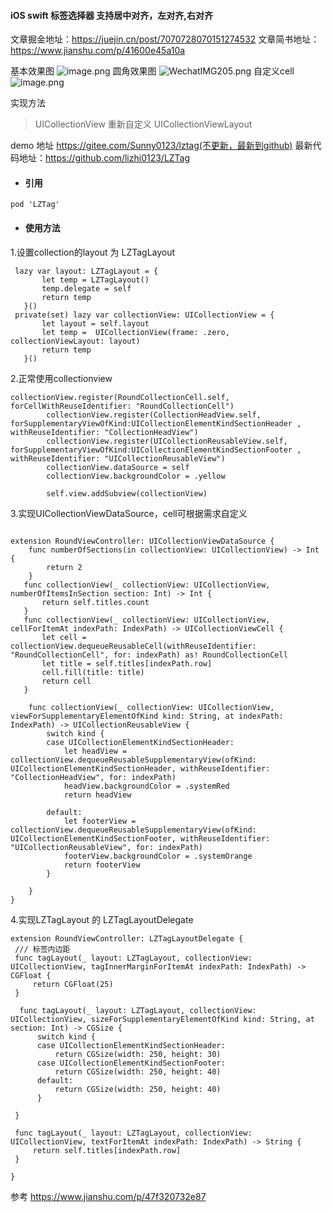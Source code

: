 #### iOS swift 标签选择器 支持居中对齐，左对齐,右对齐

文章掘金地址：https://juejin.cn/post/7070728070151274532
文章简书地址：https://www.jianshu.com/p/41600e45a10a

基本效果图
![image.png](https://upload-images.jianshu.io/upload_images/2384741-706fa275ee092897.png?imageMogr2/auto-orient/strip%7CimageView2/2/w/1240)
圆角效果图
![WechatIMG205.png](https://upload-images.jianshu.io/upload_images/2384741-efa55074a4439f2d.png?imageMogr2/auto-orient/strip%7CimageView2/2/w/1240)
自定义cell
![image.png](https://upload-images.jianshu.io/upload_images/2384741-dd06f21cfa1d013f.png?imageMogr2/auto-orient/strip%7CimageView2/2/w/1240)





实现方法
> UICollectionView 重新自定义 UICollectionViewLayout

demo 地址 https://gitee.com/Sunny0123/lztag(不更新，最新到github)
最新代码地址：https://github.com/lizhi0123/LZTag


 - #### 引用

```
pod 'LZTag'
```
- #### 使用方法
1.设置collection的layout 为 LZTagLayout
```
 lazy var layout: LZTagLayout = {
       let temp = LZTagLayout()
       temp.delegate = self
       return temp
   }()
 private(set) lazy var collectionView: UICollectionView = {
       let layout = self.layout
       let temp =  UICollectionView(frame: .zero, collectionViewLayout: layout)
       return temp
   }()
```

2.正常使用collectionview
```
collectionView.register(RoundCollectionCell.self, forCellWithReuseIdentifier: "RoundCollectionCell")
        collectionView.register(CollectionHeadView.self, forSupplementaryViewOfKind:UICollectionElementKindSectionHeader , withReuseIdentifier: "CollectionHeadView")
        collectionView.register(UICollectionReusableView.self, forSupplementaryViewOfKind:UICollectionElementKindSectionFooter , withReuseIdentifier: "UICollectionReusableView")
        collectionView.dataSource = self
        collectionView.backgroundColor = .yellow
    
        self.view.addSubview(collectionView)
```
3.实现UICollectionViewDataSource，cell可根据需求自定义
```

extension RoundViewController: UICollectionViewDataSource {
    func numberOfSections(in collectionView: UICollectionView) -> Int {
        return 2
    }
   func collectionView(_ collectionView: UICollectionView, numberOfItemsInSection section: Int) -> Int {
       return self.titles.count
   }
   func collectionView(_ collectionView: UICollectionView, cellForItemAt indexPath: IndexPath) -> UICollectionViewCell {
       let cell = collectionView.dequeueReusableCell(withReuseIdentifier: "RoundCollectionCell", for: indexPath) as! RoundCollectionCell
       let title = self.titles[indexPath.row]
       cell.fill(title: title)
       return cell
   }
    
    func collectionView(_ collectionView: UICollectionView, viewForSupplementaryElementOfKind kind: String, at indexPath: IndexPath) -> UICollectionReusableView {
        switch kind {
        case UICollectionElementKindSectionHeader:
            let headView = collectionView.dequeueReusableSupplementaryView(ofKind: UICollectionElementKindSectionHeader, withReuseIdentifier: "CollectionHeadView", for: indexPath)
            headView.backgroundColor = .systemRed
            return headView
            
        default:
            let footerView = collectionView.dequeueReusableSupplementaryView(ofKind: UICollectionElementKindSectionFooter, withReuseIdentifier: "UICollectionReusableView", for: indexPath)
            footerView.backgroundColor = .systemOrange
            return footerView
        }
       
    }
}
```
4.实现LZTagLayout 的 LZTagLayoutDelegate
  ```
extension RoundViewController: LZTagLayoutDelegate {
   /// 标签内边距
   func tagLayout(_ layout: LZTagLayout, collectionView: UICollectionView, tagInnerMarginForItemAt indexPath: IndexPath) -> CGFloat {
       return CGFloat(25)
   }
   
    func tagLayout(_ layout: LZTagLayout, collectionView: UICollectionView, sizeForSupplementaryElementOfKind kind: String, at section: Int) -> CGSize {
        switch kind {
        case UICollectionElementKindSectionHeader:
            return CGSize(width: 250, height: 30)
        case UICollectionElementKindSectionFooter:
            return CGSize(width: 250, height: 40)
        default:
            return CGSize(width: 250, height: 40)
        }
       
   }
   
   func tagLayout(_ layout: LZTagLayout, collectionView: UICollectionView, textForItemAt indexPath: IndexPath) -> String {
       return self.titles[indexPath.row]
   }

}

```


参考 https://www.jianshu.com/p/47f320732e87